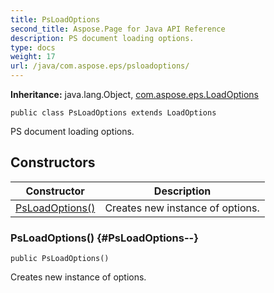 ```yaml
---
title: PsLoadOptions
second_title: Aspose.Page for Java API Reference
description: PS document loading options.
type: docs
weight: 17
url: /java/com.aspose.eps/psloadoptions/
---
```

**Inheritance:**
java.lang.Object, [com.aspose.eps.LoadOptions](../../com.aspose.eps/loadoptions)
```
public class PsLoadOptions extends LoadOptions
```

PS document loading options.
## Constructors

| Constructor | Description |
| --- | --- |
| [PsLoadOptions()](#PsLoadOptions--) | Creates new instance of options. |
### PsLoadOptions() {#PsLoadOptions--}
```
public PsLoadOptions()
```


Creates new instance of options.

